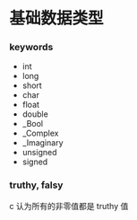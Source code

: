 # 基础数据类型

### keywords
- int
- long
- short
- char
- float
- double
- _Bool
- _Complex
- _Imaginary
- unsigned
- signed

### truthy, falsy
c 认为所有的非零值都是 truthy 值
